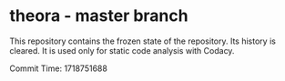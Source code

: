 # theora - master branch

This repository contains the frozen state of the repository.
Its history is cleared. It is used only for static code
analysis with Codacy.

Commit Time: 1718751688